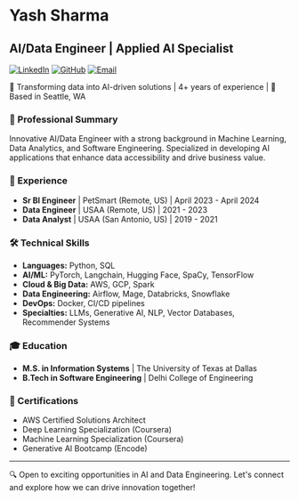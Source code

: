 # Yash Sharma
## AI/Data Engineer | Applied AI Specialist

[![LinkedIn](https://img.shields.io/badge/LinkedIn-yashk1-blue?style=flat-square&logo=linkedin)](https://linkedin.com/in/yashk1)
[![GitHub](https://img.shields.io/badge/GitHub-yashk1-181717?style=flat-square&logo=github)](https://github.com/yashk1)
[![Email](https://img.shields.io/badge/Email-yash95kumar%40gmail.com-red?style=flat-square&logo=gmail)](mailto:yash95kumar@gmail.com)

🌟 Transforming data into AI-driven solutions | 4+ years of experience | 📍 Based in Seattle, WA

### 🚀 Professional Summary
Innovative AI/Data Engineer with a strong background in Machine Learning, Data Analytics, and Software Engineering. Specialized in developing AI applications that enhance data accessibility and drive business value.

### 💼 Experience
- **Sr BI Engineer** | PetSmart (Remote, US) | April 2023 - April 2024
- **Data Engineer** | USAA (Remote, US) | 2021 - 2023
- **Data Analyst** | USAA (San Antonio, US) | 2019 - 2021


### 🛠️ Technical Skills
- **Languages:** Python, SQL
- **AI/ML:** PyTorch, Langchain, Hugging Face, SpaCy, TensorFlow
- **Cloud & Big Data:** AWS, GCP, Spark
- **Data Engineering:** Airflow, Mage, Databricks, Snowflake
- **DevOps:** Docker, CI/CD pipelines
- **Specialties:** LLMs, Generative AI, NLP, Vector Databases, Recommender Systems

### 🎓 Education
- **M.S. in Information Systems** | The University of Texas at Dallas
- **B.Tech in Software Engineering** | Delhi College of Engineering

### 📜 Certifications
- AWS Certified Solutions Architect
- Deep Learning Specialization (Coursera)
- Machine Learning Specialization (Coursera)
- Generative AI Bootcamp (Encode)

---

🔍 Open to exciting opportunities in AI and Data Engineering. Let's connect and explore how we can drive innovation together!
